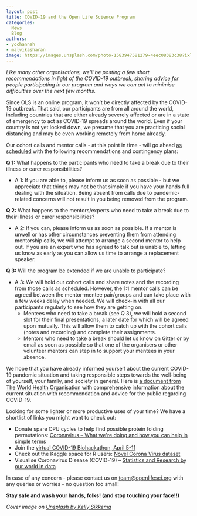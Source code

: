 ```yaml
---
layout: post
title: COVID-19 and the Open Life Science Program
categories: 
  News
  Blog
authors: 
- yochannah
- malvikasharan
image: https://images.unsplash.com/photo-1583947581279-4eec08383c38?ixlib=rb-1.2.1&ixid=eyJhcHBfaWQiOjEyMDd9&auto=format&fit=crop&w=1526&q=80
---
```


*Like many other organisations, we’ll be posting a few short recommendations in light of the COVID-19 outbreak, sharing advice for people participating in our program and ways we can act to minimise difficulties over the next few months.*

Since OLS is an online program, it won’t be directly affected by the COVID-19 outbreak. That said, our participants are from all around the world, including countries that are either already severely affected or are in a state of emergency to act as COVID-19 spreads around the world. Even if your country is not yet locked down, we presume that you are practicing social distancing and may be even working remotely from home already.

Our cohort calls and mentor calls - at this point in time - will go ahead [as scheduled](https://openlifesci.org/ols-1#schedule) with the following recommendations and contingency plans: 

**Q 1:** What happens to the participants who need to take a break due to their illness or carer responsibilities?
- A 1: If you are able to, please inform us as soon as possible - but we appreciate that things may not be that simple if you have your hands full dealing with the situation. Being absent from calls due to pandemic-related concerns will not result in you being removed from the program. 

**Q 2:** What happens to the mentors/experts who need to take a break due to their illness or carer responsibilities?
- A 2: If you can, please inform us as soon as possible. If a mentor is unwell or has other circumstances preventing them from attending mentorship calls, we will attempt to arrange a second mentor to help out. If you are an expert who has agreed to talk but is unable to, letting us know as early as you can allow us time to arrange a replacement speaker. 

**Q 3:** Will the program be extended if we are unable to participate?
- A 3: We will hold our cohort calls and share notes and the recording from those calls as scheduled. However, the 1:1 mentor calls can be agreed between the mentor-mentee pair/groups and can take place with a few weeks delay when needed. We will check-in with all our participants regularly to see how they are getting on. 
  - Mentees who need to take a break (see Q 3), we will hold a second slot for their final presentations, a later date for which will be agreed upon mutually. This will allow them to catch up with the cohort calls (notes and recording) and complete their assignments.
  - Mentors who need to take a break should let us know on Gitter or by email as soon as possible so that one of the organisers or other volunteer mentors can step in to support your mentees in your absence.

We hope that you have already informed yourself about the current COVID-19 pandemic situation and taking responsible steps towards the well-being of yourself, your family, and society in general. Here is [a document from The World Health Organisation](https://www.who.int/docs/default-source/coronaviruse/situation-reports/20200313-sitrep-53-covid-19.pdf?sfvrsn=adb3f72_2) with comprehensive information about the current situation with recommendation and advice for the public regarding COVID-19.

Looking for some lighter or more productive uses of your time? We have a shortlist of links you might want to check out: 
- Donate spare CPU cycles to help find possible protein folding permutations: [Coronavirus – What we're doing and how you can help in simple terms](https://foldingathome.org/2020/03/15/coronavirus-what-were-doing-and-how-you-can-help-in-simple-terms/) 
- Join the [virtual COVID-19 Biohackathon, April 5-11](https://github.com/virtual-biohackathons/covid-19-bh20) 
- Check out the Kaggle space for R users: [Novel Corona Virus dataset](https://www.kaggle.com/sudalairajkumar/novel-corona-virus-2019-dataset/tasks?taskId=508&utm_medium=email&utm_source=intercom&utm_campaign=tasks-award-march-2020)
- Visualise Coronavirus Disease (COVID-19) – [Statistics and Research by our world in data](https://ourworldindata.org/coronavirus)

In case of any concern - please contact us on [team@openlifesci.org](mailto:team@openlifesci.org) with any queries or worries - no question too small! 

**Stay safe and wash your hands, folks! (and stop touching your face!!)**

*Cover image on [Unsplash by Kelly Sikkema](https://unsplash.com/photos/V_-vbcHMATA)*
